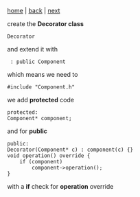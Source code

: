 [home](./page01.md) | [back](./page03.md) | [next](./page05.md)

create the **Decorator class**
```
Decorator
```
and extend it with
```
 : public Component
```
which means we need to
```
#include "Component.h"
```
we add **protected** code
```
protected:
Component* component;
```
and for **public**
```
public:
Decorator(Component* c) : component(c) {}
void operation() override {
    if (component)
        component->operation();
}
```
with a **if** check for **operation** override
